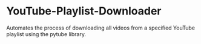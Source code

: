 # YouTube-Playlist-Downloader
Automates the process of downloading all videos from a specified YouTube playlist using the pytube library.
